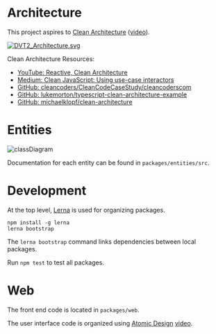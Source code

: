 # Architecture

This project aspires to [Clean Architecture](https://8thlight.com/blog/uncle-bob/2012/08/13/the-clean-architecture.html) ([video](https://www.youtube.com/watch?v=o_TH-Y78tt4)).

[![DVT2_Architecture.svg](/uploads/6e4ca2215405eab4722e6891ee0693be/DVT2_Architecture.svg)](https://docs.google.com/drawings/d/1g7GpgpqFvLzh2RuON4Pe95Qt1Lj3pRmpOGFoIVrzd74/edit)

Clean Architecture Resources:

 * [YouTube: Reactive, Clean Architecture](https://www.youtube.com/watch?v=16wPp91kyuE)
 * [Medium: Clean JavaScript: Using use-case interactors](https://medium.com/@dtinth/clean-javascript-using-use-case-interactors-f3a50c138154)
 * [GitHub: cleancoders/CleanCodeCaseStudy/cleancoderscom](https://github.com/cleancoders/CleanCodeCaseStudy/tree/master/src/cleancoderscom)
 * [GitHub: lukemorton/typescript-clean-architecture-example](https://github.com/lukemorton/typescript-clean-architecture-example)
 * [GitHub: michaelklopf/clean-architecture](https://github.com/michaelklopf/clean-architecture)


# Entities

![classDiagram](/uploads/aedd845af9cb71dcb9bcc107bf7a1b87/classDiagram.png)

Documentation for each entity can be found in `packages/entities/src`.

# Development

At the top level, [Lerna](https://lernajs.io) is used for organizing packages.

```
npm install -g lerna
lerna bootstrap
```

The `lerna bootstrap` command links dependencies between local packages.

Run `npm test` to test all packages.

# Web

The front end code is located in `packages/web`.

The user interface code is organized using [Atomic Design](http://bradfrost.com/blog/post/atomic-web-design/) [video](https://vimeo.com/67476280).
